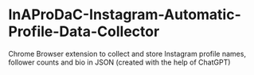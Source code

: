 # InAProDaC-Instagram-Automatic-Profile-Data-Collector
Chrome Browser extension to collect and store Instagram profile names, follower counts and bio in JSON (created with the help of ChatGPT)
